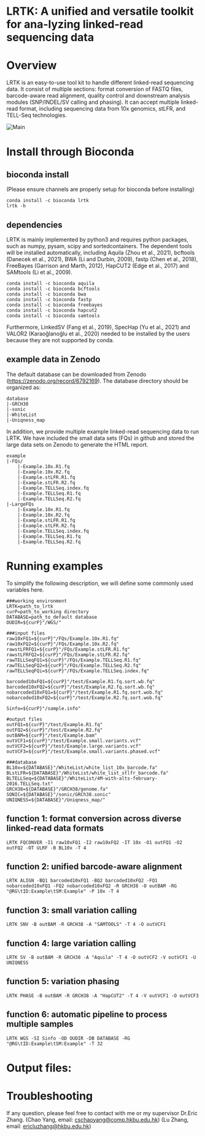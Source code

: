 # LRTK: A unified and versatile toolkit for ana-lyzing linked-read sequencing data
# Overview
 LRTK is an easy-to-use tool kit to handle different linked-read sequencing data. It consist of multiple sections: format conversion of FASTQ files, barcode-aware read alignment, quality control and downstream analysis modules (SNP/INDEL/SV calling and phasing). It can accept multiple linked-read format, including sequencing data from 10x genomics, stLFR, and TELL-Seq technologies. 
 
![Main](https://user-images.githubusercontent.com/3699571/163749053-543ed7df-fb8f-4aa7-8c7e-3615b756e759.gif)
# Install through Bioconda
## bioconda install
(Please ensure channels are properly setup for bioconda before installing)
```
conda install -c bioconda lrtk
lrtk -h
```
## dependencies
LRTK is mainly implemented by python3 and requires python packages, such as numpy, pysam, scipy and sortedcontainers. The dependent tools will be installed automatically, including Aquila (Zhou et al., 2021), bcftools (Danecek et al., 2021), BWA (Li and Durbin, 2009), fastp (Chen et al., 2018), FreeBayes (Garrison and Marth, 2012), HapCUT2 (Edge et al., 2017) and SAMtools (Li et al., 2009). 
```
conda install -c bioconda aquila
conda install -c bioconda bcftools
conda install -c bioconda bwa
conda install -c bioconda fastp
conda install -c bioconda freebayes
conda install -c bioconda hapcut2
conda install -c bioconda samtools
```
Furthermore, LinkedSV (Fang et al., 2019), SpecHap (Yu et al., 2021) and VALOR2 (Karaoǧlanoǧlu et al., 2020) needed to be installed by the users because they are not supported by conda. 

## example data in Zenodo
The default database can be downloaded from Zenodo (https://zenodo.org/record/6792169).
The database directory should be organized as:
```
database
|-GRCH38
|-sonic
|-WhiteList
|-Uniqness_map
```
In addition, we provide multiple example linked-read sequencing data to run LRTK. We have included the small data sets (FQs) in github and stored the large data sets on Zenodo to generate the HTML report. 
```
example
|-FQs/
    |-Example.10x.R1.fq
    |-Example.10x.R2.fq
    |-Example.stLFR.R1.fq
    |-Example.stLFR.R2.fq
    |-Example.TELLSeq.index.fq
    |-Example.TELLSeq.R1.fq
    |-Example.TELLSeq.R2.fq
|-LargeFQs
    |-Example.10x.R1.fq
    |-Example.10x.R2.fq
    |-Example.stLFR.R1.fq
    |-Example.stLFR.R2.fq
    |-Example.TELLSeq.index.fq
    |-Example.TELLSeq.R1.fq
    |-Example.TELLSeq.R2.fq
```

# Running examples
To simplify the following description, we will define some commonly used variables here.
```
###working environment
LRTK=path_to_lrtk
curP=path_to_working directory
DATABASE=path_to_default database
OUDIR=${curP}"/WGS/"

###input files
raw10xFQ1=${curP}"/FQs/Example.10x.R1.fq"
raw10xFQ2=${curP}"/FQs/Example.10x.R2.fq"
rawstLFRFQ1=${curP}"/FQs/Example.stLFR.R1.fq"
rawstLFRFQ2=${curP}"/FQs/Example.stLFR.R2.fq"
rawTELLSeqFQ1=${curP}"/FQs/Example.TELLSeq.R1.fq"
rawTELLSeqFQ2=${curP}"/FQs/Example.TELLSeq.R2.fq"
rawTELLSeqFQi=${curP}"/FQs/Example.TELLSeq.index.fq"

barcoded10xFQ1=${curP}"/test/Example.R1.fq.sort.wb.fq"
barcoded10xFQ2=${curP}"/test/Example.R2.fq.sort.wb.fq"
nobarcoded10xFQ1=${curP}"/test/Example.R1.fq.sort.wob.fq"
nobarcoded10xFQ2=${curP}"/test/Example.R2.fq.sort.wob.fq"

Sinfo=${curP}"/sample.info"

#output files
outFQ1=${curP}"/test/Example.R1.fq"
outFQ2=${curP}"/test/Example.R2.fq"
outBAM=${curP}"/test/Example.bam"
outVCF1=${curP}"/test/Example.small.variants.vcf"
outVCF2=${curP}"/test/Example.large.variants.vcf"
outVCF3=${curP}"/test/Example.small.variants.phased.vcf"

###database
BL10x=${DATABASE}"/WhiteList/white_list_10x_barcode.fa"
BLstLFR=${DATABASE}"/WhiteList/white_list_stlfr_barcode.fa"
BLTELLSeq=${DATABASE}"/WhiteList/4M-with-alts-february-2016.TELLSeq.txt"
GRCH38=${DATABASE}"/GRCH38/genome.fa"
SONIC=${DATABASE}"/sonic/GRCh38.sonic"
UNIQNESS=${DATABASE}"/Uniqness_map/"

```

## function 1: format conversion across diverse linked-read data formats
```
LRTK FQCONVER -I1 raw10xFQ1 -I2 raw10xFQ2 -IT 10x -O1 outFQ1 -O2 outFQ2 -OT ULRF -B BL10x -T 4 
```
## function 2: unified barcode-aware alignment
```
LRTK ALIGN -BQ1 barcoded10xFQ1 -BQ2 barcoded10xFQ2 -FQ1 nobarcoded10xFQ1 -FQ2 nobarcoded10xFQ2 -R GRCH38 -O outBAM -RG "@RG\tID:Example\tSM:Example" -P 10x -T 4
```
## function 3: small variation calling
```
LRTK SNV -B outBAM -R GRCH38 -A "SAMTOOLS" -T 4 -O outVCF1
```
## function 4: large variation calling
```
LRTK SV -B outBAM -R GRCH38 -A "Aquila" -T 4 -O outVCF2 -V outVCF1 -U UNIQNESS
```
## function 5: variation phasing
```
LRTK PHASE -B outBAM -R GRCH38 -A "HapCUT2" -T 4 -V outVCF1 -O outVCF3
```
## function 6: automatic pipeline to process multiple samples
```
LRTK WGS -SI Sinfo -OD OUDIR -DB DATABASE -RG "@RG\tID:Example\tSM:Example" -T 32
```
# Output files:

# Troubleshooting
If any question, please feel free to contact with me or my supervisor Dr.Eric Zhang.
(Chao Yang, email: cschaoyang@comp.hkbu.edu.hk)
(Lu Zhang, email: ericluzhang@hkbu.edu.hk)
